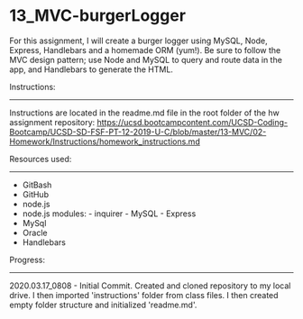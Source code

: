 # 13_MVC-burgerLogger

For this assignment, I will create a burger logger using MySQL, Node, Express, Handlebars and a homemade ORM (yum!). Be sure to follow the MVC design pattern; use Node and MySQL to query and route data in the app, and Handlebars to generate the HTML.

Instructions:

------------
Instructions are located in the readme.md file in the root folder of the hw assignment repository: <https://ucsd.bootcampcontent.com/UCSD-Coding-Bootcamp/UCSD-SD-FSF-PT-12-2019-U-C/blob/master/13-MVC/02-Homework/Instructions/homework_instructions.md>

Resources used:

------------

- GitBash
- GitHub
- node.js
- node.js modules:
       - inquirer
       - MySQL
       - Express
- MySql
- Oracle
- Handlebars

Progress:

------------
2020.03.17_0808 - Initial Commit.  Created and cloned repository to my local drive.  I then imported 'instructions' folder from class files.  I then created empty folder structure and initialized 'readme.md'.
